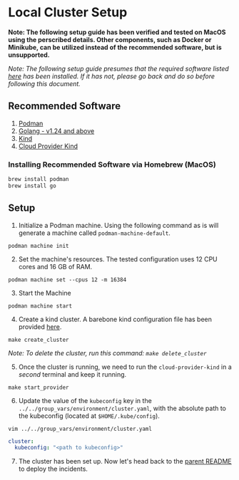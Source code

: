 # Local Cluster Setup

__Note: The following setup guide has been verified and tested on MacOS using the perscribed details. Other components, such as Docker or Minikube, can be utilized instead of the recommended software, but is unsupported.__

_Note: The following setup guide presumes that the required software listed [here](./README.md#required-software) has been installed. If it has not, please go back and do so before following this document._

## Recommended Software

1. [Podman](https://podman.io/)
2. [Golang - v1.24 and above](https://go.dev/)
2. [Kind](https://kind.sigs.k8s.io/)
3. [Cloud Provider Kind](https://github.com/kubernetes-sigs/cloud-provider-kind)

### Installing Recommended Software via Homebrew (MacOS)

```bash
brew install podman
brew install go
```

## Setup

1.  Initialize a Podman machine. Using the following command as is will generate a machine called `podman-machine-default`.
```shell
podman machine init
```

2. Set the machine's resources. The tested configuration uses 12 CPU cores and 16 GB of RAM.
```shell
podman machine set --cpus 12 -m 16384
```

3. Start the Machine
```shell
podman machine start
```

4. Create a kind cluster. A barebone kind configuration file has been provided [here](./kind-config.yaml).
```shell
make create_cluster
```

_Note: To delete the cluster, run this command: `make delete_cluster`_

5. Once the cluster is running, we need to run the `cloud-provider-kind` in a *second* terminal and keep it running.
```shell
make start_provider
```

6. Update the value of the `kubeconfig` key in the `../../group_vars/environment/cluster.yaml`, with the absolute path to the kubeconfig (located at `$HOME/.kube/config`).
```shell
vim ../../group_vars/environment/cluster.yaml
```

```yaml
cluster:
  kubeconfig: "<path to kubeconfig>"
```

7. The cluster has been set up. Now let's head back to the [parent README](../../README.md) to deploy the incidents.
